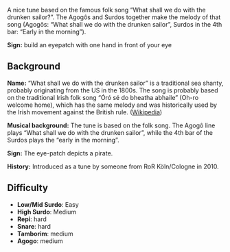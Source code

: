 A nice tune based on the famous folk song “What shall we do with the drunken sailor?”. The Agogôs and Surdos together
make the melody of that song (Agogôs: “What shall we do with the drunken sailor”, Surdos in the 4th bar: “Early in the
morning”).

**Sign:** build an eyepatch with one hand in front of your eye

## Background

**Name:** “What shall we do with the drunken sailor” is a traditional sea shanty, probably originating from the US in the 1800s. The song is probably based on the traditional Irish folk song “Óró sé do bheatha abhaile” (Oh-ro welcome home), which has the same melody and was historically used by the Irish movement against the British rule. ([Wikipedia](https://en.wikipedia.org/wiki/Drunken_Sailor))

**Musical background:** The tune is based on the folk song. The Agogô line plays “What shall we do with the drunken sailor”, while the 4th bar of the Surdos plays the “early in the morning”.

**Sign:** The eye-patch depicts a pirate.

**History:** Introduced as a tune by someone from RoR Köln/Cologne in 2010.


## Difficulty

* **Low/Mid Surdo**: Easy
* **High Surdo**: Medium
* **Repi**: hard
* **Snare**: hard
* **Tamborim**: medium
* **Agogo**: medium